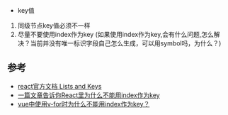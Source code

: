 

- key值
1. 同级节点key值必须不一样
2. 尽量不要使用index作为key (如果使用index作为key,会有什么问题,怎么解决？当前并没有唯一标识字段自己怎么生成，可以用symbol吗，为什么？)

参考
---
- [react官方文档 Lists and Keys](https://reactjs.org/docs/lists-and-keys.html)
- [一篇文章告诉你React里为什么不能用index作为key](https://juejin.im/post/6844903527836286989)
- [vue中使用v-for时为什么不能用index作为key？](https://segmentfault.com/a/1190000019961419)